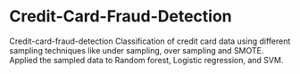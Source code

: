 # Credit-Card-Fraud-Detection
Credit-card-fraud-detection Classification of credit card data using different sampling techniques like under sampling, over sampling and SMOTE. Applied the sampled data to Random forest, Logistic regression, and SVM.
